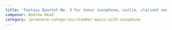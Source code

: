```yaml
---
title: 'Fantasy Quartet No. 3 for tenor saxophone, violin, clarinet and piano'
composer: Andrew Mead
category: /premiere-categories/chamber-music-with-saxophone
---
```

